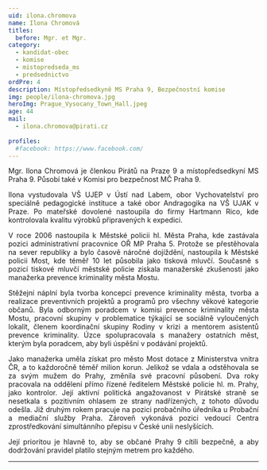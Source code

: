 ```yaml
---
uid: ilona.chromova
name: Ilona Chromová
titles:
  before: Mgr. et Mgr.
category:
  - kandidat-obec
  - komise
  - mistopredseda_ms
  - predsednictvo
ordPre: 4
description: Místopředsedkyně MS Praha 9, Bezpečnostní komise
img: people/ilona-chromova.jpg
heroImg: Prague_Vysocany_Town_Hall.jpeg
age: 44
mail:
  - ilona.chromova@pirati.cz
 
profiles:
  #facebook: https://www.facebook.com/
---
```

<p style='text-align: justify;'>Mgr. Ilona Chromová je členkou Pirátů na Praze 9 a místopředsedkyní MS Praha 9. Působí také v Komisi pro bezpečnost MČ Praha 9.
</p><p style='text-align: justify;'>
Ilona vystudovala VŠ UJEP v Ústí nad Labem, obor Vychovatelství pro speciálně pedagogické instituce a také obor Andragogika na VŠ UJAK v Praze. Po mateřské dovolené nastoupila do firmy Hartmann Rico, kde kontrolovala kvalitu výrobků připravených k expedici.
</p><p style='text-align: justify;'>
V roce 2006 nastoupila k Městské policii hl. Města Praha, kde zastávala pozici administrativní pracovnice OŘ MP Praha 5. Protože se přestěhovala na sever republiky a bylo časově náročné dojíždění, nastoupila k Městské policii Most, kde téměř 10 let působila jako tisková mluvčí. Současně s pozicí tiskové mluvčí městské policie získala manažerské zkušenosti jako manažerka prevence kriminality města Mostu.
</p><p style='text-align: justify;'>
Stěžejní náplní byla tvorba koncepcí prevence kriminality města, tvorba a realizace preventivních projektů a programů pro všechny věkové kategorie občanů. Byla odborným poradcem v komisi prevence kriminality města Mostu, pracovní skupiny v problematice týkající se sociálně vyloučených lokalit, členem koordinační skupiny Rodiny v krizi a mentorem asistentů prevence kriminality. Úzce spolupracovala s manažery ostatních měst, kterým byla poradcem, aby byli úspěšní v podávání projektů.
</p><p style='text-align: justify;'>
Jako manažerka uměla získat pro město Most dotace z Ministerstva vnitra ČR, a to každoročně téměř milion korun. Jelikož se vdala a odstěhovala se za svým mužem do Prahy, změnila své pracovní působení. Dva roky pracovala na oddělení přímo řízené ředitelem Městské policie hl. m. Prahy, jako kontrolor. Její aktivní politická angažovanost v Pirátské straně se nesetkala s pozitivním ohlasem ze strany nadřízených, z tohoto důvodu odešla. Již druhým rokem pracuje na pozici probačního úředníka u Probační a mediační služby Praha. Zároveň vykonává pozici vedoucí Centra zprostředkování simultánního přepisu v České unii neslyšících.
</p><p style='text-align: justify;'>
Její prioritou je hlavně to, aby se občané Prahy 9 cítili bezpečně, a aby dodržování pravidel platilo stejným metrem pro každého.
</p>


---